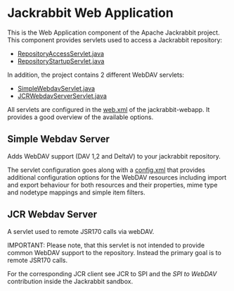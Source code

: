 <!--
   Licensed to the Apache Software Foundation (ASF) under one or more
   contributor license agreements.  See the NOTICE file distributed with
   this work for additional information regarding copyright ownership.
   The ASF licenses this file to You under the Apache License, Version 2.0
   (the "License"); you may not use this file except in compliance with
   the License.  You may obtain a copy of the License at

       http://www.apache.org/licenses/LICENSE-2.0

   Unless required by applicable law or agreed to in writing, software
   distributed under the License is distributed on an "AS IS" BASIS,
   WITHOUT WARRANTIES OR CONDITIONS OF ANY KIND, either express or implied.
   See the License for the specific language governing permissions and
   limitations under the License.
-->

Jackrabbit Web Application
==========================
This is the Web Application component of the Apache Jackrabbit project.
This component provides servlets used to access a Jackrabbit repository:

* [RepositoryAccessServlet.java](/api/trunk/org/apache/jackrabbit/j2ee/RepositoryAccessServlet.html)
* [RepositoryStartupServlet.java](/api/trunk/org/apache/jackrabbit/j2ee/RepositoryStartupServlet.html)

In addition, the project contains 2 different WebDAV servlets:

* [SimpleWebdavServlet.java](/api/trunk/org/apache/jackrabbit/webdav/simple/SimpleWebdavServlet.html)
* [JCRWebdavServerServlet.java](/api/trunk/org/apache/jackrabbit/webdav/jcr/JCRWebdavServerServlet.html)

All servlets are configured in the [web.xml](https://svn.apache.org/repos/asf/jackrabbit/trunk/jackrabbit-webapp/src/main/webapp/WEB-INF/web.xml)
of the jackrabbit-webapp. It provides a good overview of the available options.


Simple Webdav Server
--------------------
Adds WebDAV support (DAV 1,2 and DeltaV) to your jackrabbit repository.

The servlet configuration goes along with a [config.xml](https://svn.apache.org/repos/asf/jackrabbit/trunk/jackrabbit-webapp/src/main/webapp/WEB-INF/config.xml)
that provides additional configuration options for the WebDAV resources
including import and export behaviour for both resources and their
properties, mime type and nodetype mappings and simple item filters.


JCR Webdav Server
-----------------
A servlet used to remote JSR170 calls via webDAV.

IMPORTANT: Please note, that this servlet is not intended to provide common
WebDAV support to the repository. Instead the primary goal is to remote
JSR170 calls.

For the corresponding JCR client see JCR to SPI and the _SPI to WebDAV_
contribution inside the Jackrabbit sandbox.

